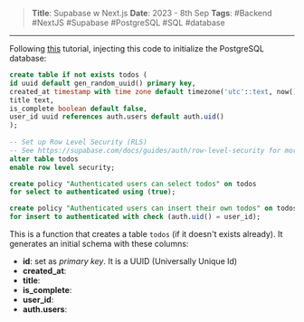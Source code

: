 > **Title**: Supabase w Next.js
> **Date**: 2023 - 8th Sep
> **Tags**: #Backend #NextJS #Supabase #PostgreSQL #SQL #database
---
Following [this](https://vercel.com/templates/next.js/supabase) tutorial, injecting this code to initialize the PostgreSQL database:
```SQL
create table if not exists todos (
id uuid default gen_random_uuid() primary key,
created_at timestamp with time zone default timezone('utc'::text, now()) not null,
title text,
is_complete boolean default false,
user_id uuid references auth.users default auth.uid()
);
  
-- Set up Row Level Security (RLS)
-- See https://supabase.com/docs/guides/auth/row-level-security for more details.
alter table todos
enable row level security;

create policy "Authenticated users can select todos" on todos
for select to authenticated using (true);

create policy "Authenticated users can insert their own todos" on todos
for insert to authenticated with check (auth.uid() = user_id);
```
This is a function that creates a table `todos` (if it doesn't exists already). It generates an initial schema with these columns:
- **id**: set as *primary key*. It is a UUID (Universally Unique Id)
- **created_at**:
- **title**:
- **is_complete**:
- **user_id**:
- **auth.users**: